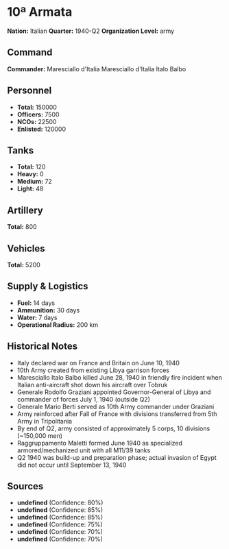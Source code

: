 # 10ª Armata

**Nation:** Italian
**Quarter:** 1940-Q2
**Organization Level:** army

## Command

**Commander:** Maresciallo d'Italia Maresciallo d'Italia Italo Balbo

## Personnel

- **Total:** 150000
- **Officers:** 7500
- **NCOs:** 22500
- **Enlisted:** 120000

## Tanks

- **Total:** 120
- **Heavy:** 0
- **Medium:** 72
- **Light:** 48

## Artillery

**Total:** 800

## Vehicles

**Total:** 5200

## Supply & Logistics

- **Fuel:** 14 days
- **Ammunition:** 30 days
- **Water:** 7 days
- **Operational Radius:** 200 km

## Historical Notes

- Italy declared war on France and Britain on June 10, 1940
- 10th Army created from existing Libya garrison forces
- Maresciallo Italo Balbo killed June 28, 1940 in friendly fire incident when Italian anti-aircraft shot down his aircraft over Tobruk
- Generale Rodolfo Graziani appointed Governor-General of Libya and commander of forces July 1, 1940 (outside Q2)
- Generale Mario Berti served as 10th Army commander under Graziani
- Army reinforced after Fall of France with divisions transferred from 5th Army in Tripolitania
- By end of Q2, army consisted of approximately 5 corps, 10 divisions (~150,000 men)
- Raggruppamento Maletti formed June 1940 as specialized armored/mechanized unit with all M11/39 tanks
- Q2 1940 was build-up and preparation phase; actual invasion of Egypt did not occur until September 13, 1940

## Sources

- **undefined** (Confidence: 80%)
- **undefined** (Confidence: 85%)
- **undefined** (Confidence: 85%)
- **undefined** (Confidence: 75%)
- **undefined** (Confidence: 70%)
- **undefined** (Confidence: 70%)

